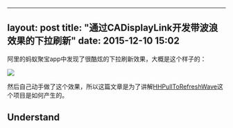
---
layout: post
title:  "通过CADisplayLink开发带波浪效果的下拉刷新"
date:   2015-12-10 15:02
---

阿里的蚂蚁聚宝app中发现了很酷炫的下拉刷新效果，大概是这个样子的：

![](http://photo-coder.b0.upaiyun.com/img/alipay-waveview-lookslike.gif)

然后自己动手做了这个效果，所以这篇文章是为了讲解[HHPullToRefreshWave](https://github.com/red3/HHPullToRefreshWave)这个项目是如何产生的。

## Understand





